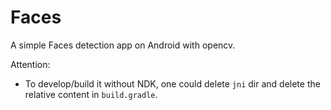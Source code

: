 # Faces

A simple Faces detection app on Android with opencv.

Attention:  
  
  + To develop/build it without NDK, one could delete `jni` dir and delete the relative content in `build.gradle`.
